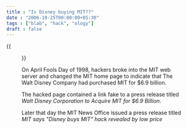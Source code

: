 ```yaml
---
title : "Is Disney buying MIT??"
date : "2006-10-25T00:00:00+05:30"
tags : ["blab", "hack", "ology"]
draft : false
---
```


{{<figure src="//hacks.mit.edu/Hacks/by_year/1998/disney_buys_mit/web.hacked.screenshot.medium.gif">}}

On April Fools Day of 1998, hackers broke into the MIT web server
and changed the MIT home page to indicate that The Walt Disney
Company had purchased MIT for $6.9 billion.

The hacked page contained a link fake to a press release titled
_Walt Disney Corporation to Acquire MIT for $6.9 Billion_.

Later that day the MIT News Office issued a press release titled
_MIT says "Disney buys MIT" hack revealed by low price_
